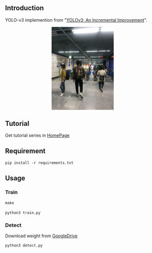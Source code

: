 ## Introduction
YOLO-v3 implemention from "[YOLOv3: An Incremental Improvement](https://pjreddie.com/media/files/papers/YOLOv3.pdf)". <br>
<p align="center"><img width="40%" src="result/res_man.jpeg" /></p>

## Tutorial
Get tutorial series in [HomePage](https://ne7ermore.github.io/post/yolo-v3/)

## Requirement
```
pip install -r requirements.txt
```

## Usage

### Train
```
make

python3 train.py
```

### Detect
Download weight from [GoogleDrive](https://drive.google.com/file/d/1h3uo1lQoufEHPlGVHPF7_ZhqToTJkMvX/view?usp=sharing)
```
python3 detect.py
```

